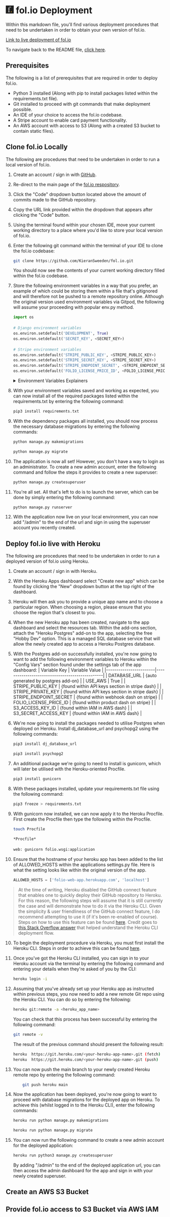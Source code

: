 # <img src="readme/images/general/fol.io-short-logo-readme-header.png" height="25"> fol.io Deployment

Within this markdown file, you'll find various deployment procedures that need to be undertaken in order to obtain your own version of fol.io.

<a href="https://folio-web-app.herokuapp.com/" target="_blank">Link to live deployment of fol.io</a>

To navigate back to the README file, [click here](README.md).

## Prerequisites

The following is a list of prerequisites that are required in order to deploy fol.io.

- Python 3 installed (Along with pip to install packages listed within the requirements.txt file).
- Git installed to proceed with git commands that make deployment possible.
- An IDE of your choice to access the fol.io codebase.
- A Stripe account to enable card payment functionality.
- An AWS account with access to S3 (Along with a created S3 bucket to contain static files).

## Clone fol.io Locally

The following are procedures that need to be undertaken in order to run a local version of fol.io.

1. Create an account / sign in with [GitHub](https://github.com/).
2. Re-direct to the main page of the [fol.io respository](https://github.com/KieranSweeden/fol.io).
3. Click the "Code" dropdown button located above the amount of commits made to the GitHub repository.
4. Copy the URL link provided within the dropdown that appears after clicking the "Code" button.
5. Using the terminal found within your chosen IDE, move your current working directory to a place where you'd like to store your local version of fol.io.
6. Enter the following git command within the terminal of your IDE to clone the fol.io codebase:
    ```bash
    git clone https://github.com/KieranSweeden/fol.io.git
    ```
    You should now see the contents of your current working directory filled within the fol.io codebase.
7. Store the following environment variables in a way that you prefer, an example of which could be storing them within a file that's gitignored and will therefore not be pushed to a remote repository online. Although the original version used environment variables via Gitpod, the following will assume your proceeding with popular env.py method.
    ```python
    import os

    # Django environment variables
    os.environ.setdefault('DEVELOPMENT', True)
    os.environ.setdefault('SECRET_KEY', <SECRET_KEY>)

    # Stripe environment variables
    os.environ.setdefault('STRIPE_PUBLIC_KEY', <STRIPE_PUBLIC_KEY>)
    os.environ.setdefault('STRIPE_SECRET_KEY', <STRIPE_SECRET_KEY>)
    os.environ.setdefault('STRIPE_ENDPOINT_SECRET', <STRIPE_ENDPOINT_SECRET>)
    os.environ.setdefault('FOLIO_LICENSE_PRICE_ID', <FOLIO_LICENSE_PRICE_ID>)
    ```
    <details>

    <summary>Environment Variables Explainers</summary>

    - DEVELOPMENT
        - This is used to run particular code when the codebase is within it's development environment.
    - SECRET_KEY
        - This can be any secret key of your choice. A recommended secret key generator could be any of the longer keys found within [RandomKeyGen](https://randomkeygen.com/).
    - STRIPE_PUBLIC_KEY
        - This is a public key generated by Stripe. This can be found under the alias of "Publishable Key" within the Stripe dashboard under the API keys tab.
    - STRIPE_PRIVATE_KEY
        - This is a private "Test Secret Key" that's generated by Stripe and can also be found within the API keys tab within the Stripe dashboard.
    - STRIPE_ENDPOINT_SECRET
        - This is a unique secret key generated by Stripe for the webhook that handles payments with the fol.io application. To find this, ensure you've created a webhook url that matches the webhook url found within the fol.io application (<site_url>/license/checkout/webhook/). You can then find the endpoint secret under the alias of "Signing secret" within the page dedicated to the webhook on the Stripe dashboard.
    - FOLIO_LICENSE_PRICE_ID
        - This is a unique Stripe API ID that's used to verify the product being purchased, in this case it's fol.io licenses. This can be obtained by creating a fol.io license product within the Products section of the Stripe dashboard.

    </details>

8. With your environment variables saved and working as expected, you can now install all of the required packages listed within the requirements.txt by entering the following command:
    ```bash
    pip3 install requirements.txt
    ```

9. With the dependency packages all installed, you should now process the necessary database migrations by entering the following commands:
    ```bash
    python manage.py makemigrations
    ```

    ```bash
    python manage.py migrate
    ```

10. The application is now all set! However, you don't have a way to login as an administrator. To create a new admin account, enter the following command and follow the steps it provides to create a new superuser:
    ```bash
    python manage.py createsuperuser
    ```

11. You're all set. All that's left to do is to launch the server, which can be done by simply entering the following command:
    ```bash
    python manage.py runserver
    ```

12. With the application now live on your local environment, you can now add "/admin" to the end of the url and sign in using the superuser account you recently created.

## Deploy fol.io live with Heroku

The following are procedures that need to be undertaken in order to run a deployed version of fol.io using Heroku.

1. Create an account / sign in with Heroku.

2. With the Heroku Apps dashboard select "Create new app" which can be found by clicking the "New" dropdown button at the top right of the dashboard.

3. Heroku will then ask you to provide a unique app name and to choose a particular region. When choosing a region, please ensure that you choose the region that's closest to you.

4. When the new Heroku app has been created, navigate to the app dashboard and select the resources tab. Within the add-ons section, attach the "Heroku Postgres" add-on to the app, selecting the free "Hobby Dev" option. This is a managed SQL database service that will allow the newly created app to access a Heroku Postgres database.

5. With the Postgres add-on successfully installed, you're now going to want to add the following environment variables to Heroku within the "Config Vars" section found under the settings tab of the app dashboard:
    | Variable Key           | Variable Value                                 |
    |------------------------|------------------------------------------------|
    | DATABASE_URL           | {auto generated by postgres add-on}            |
    | USE_AWS                | True                                           |
    | STRIPE_PUBLIC_KEY      | {found within API keys section in stripe dash} |
    | STRIPE_PRIVATE_KEY     | {found within API keys section in stripe dash} |
    | STRIPE_ENDPOINT_SECRET | {found within webhook dash on stripe}          |
    | FOLIO_LICENSE_PRICE_ID | {found within product dash on stripe}          |
    | S3_ACCESS_KEY_ID       | {found within IAM in AWS dash}                 |
    | S3_SECRET_ACCESS_KEY   | {found within IAM in AWS dash}                 |

6. We're now going to install the packages needed to utilise Postgres when deployed on Heroku. Install dj_database_url and psychopg2 using the following commands:
    ```bash
    pip3 install dj_database_url
    ```

    ```bash
    pip3 install psychopg2
    ```

7. An additional package we're going to need to install is gunicorn, which will later be utilised with the Heroku-oriented Procfile.
    ```bash
    pip3 install gunicorn
    ```

8. With these packages installed, update your requirements.txt file using the following command:
    ```bash
    pip3 freeze > requirements.txt
    ```

8. With gunicorn now installed, we can now apply it to the Heroku Procfile. First create the Procfile then type the following within the Procfile.
    ```bash
    touch Procfile
    ```

    ```bash
    *Procfile*

    web: gunicorn folio.wsgi:application
    ```

9. Ensure that the hostname of your heroku app has been added to the list of ALLOWED_HOSTS within the applications settings.py file. Here is what the setting looks like within the original version of the app.
    ```python
    ALLOWED_HOSTS = ['folio-web-app.herokuapp.com', 'localhost']
    ```

> At the time of writing, Heroku disabled the GitHub connect feature that enables one to quickly deploy their GitHub repository to Heroku. For this reason, the following steps will assume that it is still currently the case and will demonstrate how to do it via the Heroku CLI. Given the simplicity & user friendliness of the GitHub connect feature, I do recommend attempting to use it (if it's been re-enabled of course). Steps on how to use this feature can be found [here](https://medium.com/featurepreneur/how-to-connect-github-to-heroku-be6ff27419d3). Credit goes to [this Stack Overflow answer](https://stackoverflow.com/a/71905270/15607265) that helped understand the Heroku CLI deployment flow.

10. To begin the deployment procedure via Heroku, you must first install the Heroku CLI. Steps in order to achieve this can be found [here](https://devcenter.heroku.com/articles/heroku-cli).

11. Once you've got the Heroku CLI installed, you can sign in to your Heroku account via the terminal by entering the following command and entering your details when they're asked of you by the CLI:
    ```bash
    heroku login -i
    ```

12. Assuming that you've already set up your Heroku app as instructed within previous steps, you now need to add a new remote Git repo using the Heroku CLI. You can do so by entering the following:
    ```bash
    heroku git:remote -a <heroku_app_name>
    ```

    You can check that this process has been successful by entering the following command:
    ```bash
    git remote -v
    ```

    The result of the previous command should present the following result:
    ```bash
    heroku  https://git.heroku.com/<your-heroku-app-name>.git (fetch)
    heroku  https://git.heroku.com/<your-heroku-app-name>.git (push)
    ```

13. You can now push the main branch to your newly created Heroku remote repo by entering the following command:
    ```bash
        git push heroku main 
    ```

14. Now the application has been deployed, you're now going to want to proceed with database migrations for the deployed app on Heroku. To achieve this (whilst logged in to the Heroku CLI), enter the following commands:
    ```bash
    heroku run python manage.py makemigrations
    ```

    ```bash
    heroku run python manage.py migrate
    ```

15. You can now run the following command to create a new admin account for the deployed application:
    ```bash
    heroku run python3 manage.py createsuperuser
    ```
    By adding "/admin" to the end of the deployed application url, you can then access the admin dashboard for the app and sign in with your newly created superuser.

## Create an AWS S3 Bucket

## Provide fol.io access to S3 Bucket via AWS IAM





